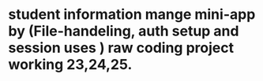# student information mange mini-app by (File-handeling, auth setup and session uses ) raw coding project working 23,24,25.

